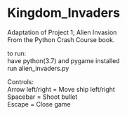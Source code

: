 # Kingdom_Invaders
Adaptation of Project 1; Alien Invasion   
From the Python Crash Course book.

to run:  
have python(3.7) and pygame installed  
run alien_invaders.py  
  
Controls:  
Arrow left/right = Move ship left/right   
Spacebar         = Shoot bullet   
Escape           = Close game


